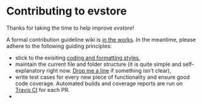 # Contributing to evstore

Thanks for taking the time to help improve _evstore_!

A formal contribution guideline wiki is [in the works](https://github.com/adityamukho/evstore/wiki/Contributing). In the meantime, please adhere to the following guiding principles:

- stick to the exisiting [coding and formatting styles](https://standardjs.com/),
- maintain the current file and folder structure (it is quite simple and self-explanatory right now. [Drop me a line](https://gitter.im/evstore/community) if something isn't clear),
- write test cases for every new piece of functionality and ensure good code coverage. Automated builds and coverage reports are run on [Travis CI](https://travis-ci.org/adityamukho/evstore/) for each PR.
- 
